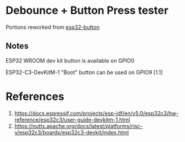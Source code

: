 # Debounce + Button Press tester

Portions reworked from [esp32-button](https://github.com/malachi-iot/esp32-button)

## Notes

ESP32 WROOM dev kit button is available on GPIO0

ESP32-C3-DevKitM-1 "Boot" button can be used on GPIO9 [1.1]

# References

1. https://docs.espressif.com/projects/esp-idf/en/v5.0/esp32c3/hw-reference/esp32c3/user-guide-devkitm-1.html
  1. https://nuttx.apache.org/docs/latest/platforms/risc-v/esp32c3/boards/esp32c3-devkit/index.html